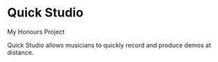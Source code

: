 # Quick Studio
My Honours Project

Quick Studio allows musicians to quickly record and produce demos at distance.